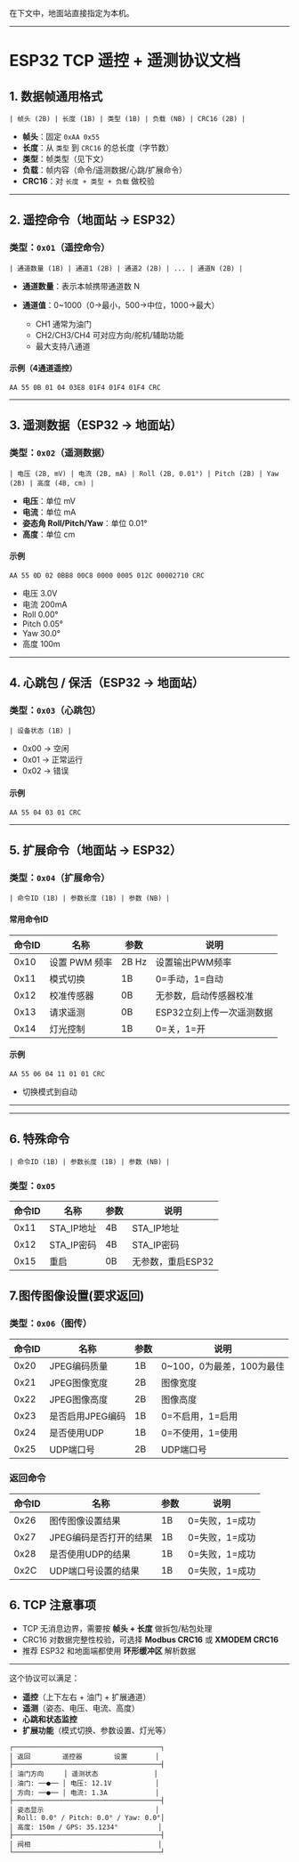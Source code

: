 在下文中，地面站直接指定为本机。

---

# ESP32 TCP 遥控 + 遥测协议文档

## 1. 数据帧通用格式

```
| 帧头 (2B) | 长度 (1B) | 类型 (1B) | 负载 (NB) | CRC16 (2B) |
```

* **帧头**：固定 `0xAA 0x55`
* **长度**：从 `类型` 到 `CRC16` 的总长度（字节数）
* **类型**：帧类型（见下文）
* **负载**：帧内容（命令/遥测数据/心跳/扩展命令）
* **CRC16**：对 `长度 + 类型 + 负载` 做校验

---

## 2. 遥控命令（地面站 → ESP32）

### 类型：`0x01`（遥控命令）

```
| 通道数量 (1B) | 通道1 (2B) | 通道2 (2B) | ... | 通道N (2B) |
```

* **通道数量**：表示本帧携带通道数 N
* **通道值**：0\~1000（0→最小，500→中位，1000→最大）

  * CH1 通常为油门
  * CH2/CH3/CH4 可对应方向/舵机/辅助功能
  * 最大支持八通道

#### 示例（4通道遥控）

```
AA 55 0B 01 04 03E8 01F4 01F4 01F4 CRC
```

---

## 3. 遥测数据（ESP32 → 地面站）

### 类型：`0x02`（遥测数据）

```
| 电压 (2B, mV) | 电流 (2B, mA) | Roll (2B, 0.01°) | Pitch (2B) | Yaw (2B) | 高度 (4B, cm) |
```

* **电压**：单位 mV
* **电流**：单位 mA
* **姿态角 Roll/Pitch/Yaw**：单位 0.01°
* **高度**：单位 cm

#### 示例

```
AA 55 0D 02 0BB8 00C8 0000 0005 012C 00002710 CRC
```

* 电压 3.0V
* 电流 200mA
* Roll 0.00°
* Pitch 0.05°
* Yaw 30.0°
* 高度 100m

---

## 4. 心跳包 / 保活（ESP32 → 地面站）

### 类型：`0x03`（心跳包）

```
| 设备状态 (1B) |
```

* 0x00 → 空闲
* 0x01 → 正常运行
* 0x02 → 错误

#### 示例

```
AA 55 04 03 01 CRC
```

---

## 5. 扩展命令（地面站 → ESP32）

### 类型：`0x04`（扩展命令）

```
| 命令ID (1B) | 参数长度 (1B) | 参数 (NB) |
```

#### 常用命令ID

| 命令ID | 名称        | 参数    | 说明              |
| ---- | --------- | ----- | --------------- |
| 0x10 | 设置 PWM 频率 | 2B Hz | 设置输出PWM频率       |
| 0x11 | 模式切换      | 1B    | 0=手动，1=自动       |
| 0x12 | 校准传感器     | 0B    | 无参数，启动传感器校准     |
| 0x13 | 请求遥测      | 0B    | ESP32立刻上传一次遥测数据 |
| 0x14 | 灯光控制      | 1B    | 0=关，1=开         |

#### 示例

```
AA 55 06 04 11 01 01 CRC
```

* 切换模式到自动

---


---

## 6. 特殊命令

```
| 命令ID (1B) | 参数长度 (1B) | 参数 (NB) |
```

### 类型：`0x05`

| 命令ID | 名称   | 参数    | 说明     |
| ---- | --------- | ----- | --------------- |
| 0x11 | STA_IP地址      | 4B    | STA_IP地址   |
| 0x12 | STA_IP密码      | 4B    | STA_IP密码   |
| 0x15 | 重启      | 0B    | 无参数，重启ESP32       |

## 7.图传图像设置(要求返回)

### 类型：`0x06`（图传）

| 命令ID | 名称   | 参数    | 说明     |
| ---- | --------- | ----- | --------------- |
| 0x20 | JPEG编码质量      | 1B    | 0~100，0为最差，100为最佳   |
| 0x21 | JPEG图像宽度      | 2B    | 图像宽度   |
| 0x22 | JPEG图像高度      | 2B    | 图像高度   |
| 0x23 | 是否启用JPEG编码      | 1B    | 0=不启用，1=启用   |
| 0x24 | 是否使用UDP      | 1B    | 0=不使用，1=使用   |
| 0x25 | UDP端口号      | 2B    | UDP端口号   |

### 返回命令

| 命令ID | 名称   | 参数    | 说明     |
| ---- | --------- | ----- | --------------- |
| 0x26 | 图传图像设置结果      | 1B    | 0=失败，1=成功   |
| 0x27 | JPEG编码是否打开的结果      | 1B    | 0=失败，1=成功   |
| 0x28 | 是否使用UDP的结果      | 1B    | 0=失败，1=成功   |
| 0x2C | UDP端口号设置的结果      | 1B    | 0=失败，1=成功   |

## 6. TCP 注意事项

* TCP 无消息边界，需要按 **帧头 + 长度** 做拆包/粘包处理
* CRC16 对数据完整性校验，可选择 **Modbus CRC16** 或 **XMODEM CRC16**
* 推荐 ESP32 和地面端都使用 **环形缓冲区** 解析数据

---

这个协议可以满足：

* **遥控**（上下左右 + 油门 + 扩展通道）
* **遥测**（姿态、电压、电流、高度）
* **心跳和状态监控**
* **扩展功能**（模式切换、参数设置、灯光等）

```text
┌─────────────────────────────────────┐
│ 返回        遥控器        设置       │
├─────────────────────────────────────┤
│ 油门方向     │ 遥测状态              │
│ 油门: ──●── │ 电压: 12.1V           │
│ 方向: ──●── │ 电流: 1.3A            │
├─────────────────────────────────────┤
│ 姿态显示                            │
│ Roll: 0.0° / Pitch: 0.0° / Yaw: 0.0°│
│ 高度: 150m / GPS: 35.1234°          │
├─────────────────────────────────────┤
│ 阀相                                │
└─────────────────────────────────────┘
```



